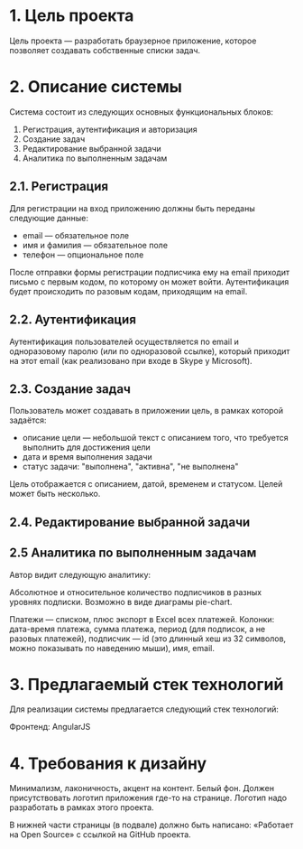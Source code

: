 # 1. Цель проекта
Цель проекта — разработать браузерное приложение, которое позволяет создавать собственные списки задач. 

# 2. Описание системы
Система состоит из следующих основных функциональных блоков:

1. Регистрация, аутентификация и авторизация
2. Создание задач
3. Редактирование выбранной задачи
4. Аналитика по выполненным задачам

## 2.1. Регистрация
Для регистрации на вход приложению должны быть переданы следующие данные:

- email — обязательное поле
- имя и фамилия — обязательное поле
- телефон — опциональное поле

После отправки формы регистрации подписчика ему на email приходит письмо с первым кодом, по которому он может войти. Аутентификация будет происходить по разовым кодам, приходящим на email.

## 2.2. Аутентификация
Аутентификация пользователей осуществляется по email и одноразовому паролю (или по одноразовой ссылке), который приходит на этот email (как реализовано при входе в Skype у Microsoft).

## 2.3. Создание задач
Пользователь может создавать в приложении цель, в рамках которой задаётся:
- описание цели — небольшой текст с описанием того, что требуется выполнить для достижения цели
- дата и время выполнения задачи
- статус задачи: "выполнена", "активна", "не выполнена"

Цель отображается с описанием, датой, временем и статусом. Целей может быть несколько.  

## 2.4. Редактирование выбранной задачи



## 2.5 Аналитика по выполненным задачам
Автор видит следующую аналитику:

Абсолютное и относительное количество подписчиков в разных уровнях подписки. Возможно в виде диаграмы pie-chart.

Платежи — списком, плюс экспорт в Excel всех платежей. Колонки: дата-время платежа, сумма платежа, период (для подписок, а не разовых платежей), подписчик — id (это длинный хеш из 32 символов, можно показывать по наведению мыши), имя, email.

# 3. Предлагаемый стек технологий
Для реализации системы предлагается следующий стек технологий:

Фронтенд:
AngularJS

# 4. Требования к дизайну
Минимализм, лаконичность, акцент на контент. Белый фон. Должен присутствовать логотип приложения где-то на странице. Логотип надо разработать в рамках этого проекта.

В нижней части страницы (в подвале) должно быть написано:
«Работает на Open Source» с ссылкой на GitHub проекта.
